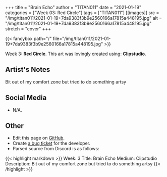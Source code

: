 +++
title =       "Brain Echo"
author =      "TITAN011"
date =        "2021-01-19"
categories =  ["Week 03: Red Circle"]
tags =        ["TITAN011"]
[[images]]
                      src = "/img/titan011/2021-01-19+7da9383f3b9e2560166a17815a448195.jpg"
                      alt = "/img/titan011/2021-01-19+7da9383f3b9e2560166a17815a448195.jpg"
                      stretch = "cover"
+++


{{< fancybox path="/" file="/img/titan011/2021-01-19+7da9383f3b9e2560166a17815a448195.jpg" >}}


Week 3: **Red Circle**. This art was lovingly created using: **Clipstudio**.

## Artist's Notes

Bit out of my comfort zone but tried to do something artsy

## Social Media

- N/A.

## Other

- Edit this page on [GitHub](https://github.com/teaminkling/web-refresh/edit/main/blog/content/blog/titan011-week-3-e808.md).
- Create [a bug ticket](https://github.com/teaminkling/web-refresh/issues/new?assignees=&labels=bug&template=problem-report.md&title=) for the developer.
- Parsed source from Discord is as follows:

{{< highlight markdown >}}
Week: 3
Title:  Brain Echo
Medium: Clipstudio
Description: Bit out of my comfort zone but tried to do something artsy
{{< /highlight >}}